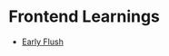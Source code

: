 # Frontend Learnings


- [Early Flush](https://github.com/PR0Grammar/frontend-learnings/tree/main/early_flush)
